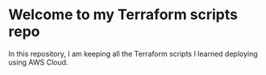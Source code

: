 # Welcome to my Terraform scripts repo

In this repository, I am keeping all the Terraform scripts I learned deploying using AWS Cloud. 
